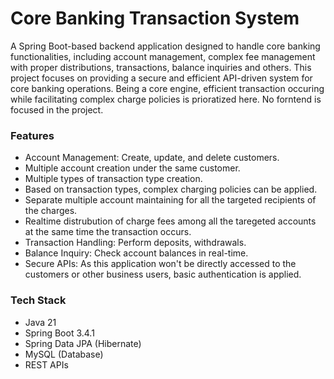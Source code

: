 # Core Banking Transaction System
A Spring Boot-based backend application designed to handle core banking functionalities, including account management, complex fee management with proper distributions, transactions, balance inquiries and others.
This project focuses on providing a secure and efficient API-driven system for core banking operations. Being a core engine, efficient transaction occuring while facilitating complex charge policies is 
prioratized here. No forntend is focused in the project.

### Features

- Account Management: Create, update, and delete customers.
- Multiple account creation under the same customer.
- Multiple types of transaction type creation.
- Based on transaction types, complex charging policies can be applied.
- Separate multiple account maintaining for all the targeted recipients of the charges.
- Realtime distrubution of charge fees among all the taregeted accounts at the same time the transaction occurs.
- Transaction Handling: Perform deposits, withdrawals. 
- Balance Inquiry: Check account balances in real-time.
- Secure APIs: As this application won't be directly accessed to the customers or other business users, basic authentication is applied.

### Tech Stack
- Java 21
- Spring Boot 3.4.1
- Spring Data JPA (Hibernate)
- MySQL (Database)
- REST APIs
